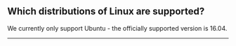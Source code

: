 ## Which distributions of Linux are supported?

We currently only support Ubuntu - the officially supported version is 16.04.

* * *

